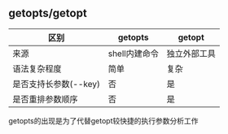 ## getopts/getopt
|区别|getopts|getopt|
|-|-|-|
|来源|shell内建命令|独立外部工具|
|语法复杂程度|简单|复杂|
|是否支持长参数(--key)|否|是|
|是否重排参数顺序|否|是|
getopts的出现是为了代替getopt较快捷的执行参数分析工作